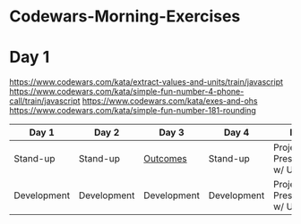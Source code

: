 # Codewars-Morning-Exercises

# Day 1

https://www.codewars.com/kata/extract-values-and-units/train/javascript
https://www.codewars.com/kata/simple-fun-number-4-phone-call/train/javascript
https://www.codewars.com/kata/exes-and-ohs
https://www.codewars.com/kata/simple-fun-number-181-rounding


Day 1 | Day 2 | Day 3 | Day 4 | Day 5|
----- | ------ | ------ | ------ | ------ | 
Stand-up | Stand-up | [Outcomes](https://docs.google.com/document/d/1KQ1WZfj_0IWo6Ja0lF4uIleoavEzz_NT5KIOraOwtJk/edit) | Stand-up | Project Presentations w/ UXDI
Development | Development | Development | Development | Project Presentations w/ UXDI
